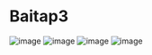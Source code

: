 # Baitap3
![image](https://github.com/user-attachments/assets/f263782c-231b-4177-8adc-28e35411dfde)
![image](https://github.com/user-attachments/assets/a3a0607d-f544-4414-af8b-b4337dbe2ae6)
![image](https://github.com/user-attachments/assets/c610296a-6aea-4745-b21c-9dbc9b8bc589)
![image](https://github.com/user-attachments/assets/bfff3433-b453-4a60-9d6e-3c92f0fb5b27)

